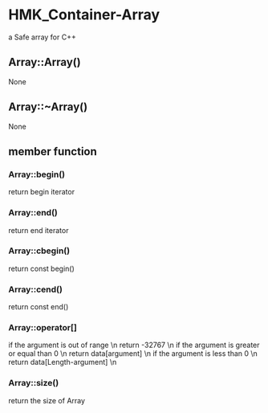# HMK_Container-Array
a Safe array for C++

## Array::Array()
None
## Array::~Array()
None
## member function
### Array::begin()
return begin iterator
### Array::end()
return end iterator
### Array::cbegin()
return const begin()
### Array::cend()
return const end()
### Array::operator[]
if the argument is out of range \n
return -32767 \n
if the argument is greater or equal than 0 \n
return data\[argument] \n
if the argument is less than 0 \n
return data\[Length-argument] \n
### Array::size()
return the size of Array
